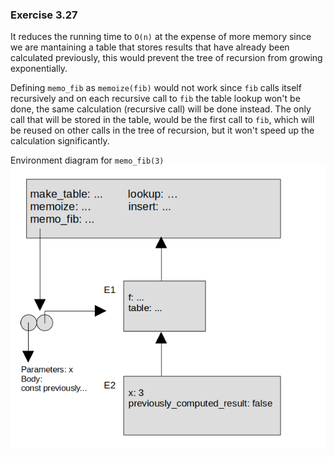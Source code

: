 ### Exercise 3.27
It reduces the running time to `O(n)` at the expense of more memory since we are mantaining a table that stores results that have already been calculated previously, this would prevent the tree of recursion from growing exponentially.

Defining `memo_fib` as `memoize(fib)` would not work since `fib` calls itself recursively and on each recursive call to `fib` the table lookup won't be done, the same calculation (recursive call) will be done instead. The only call that will be stored in the table, would be the first call to `fib`, which will be reused on other calls in the tree of recursion, but it won't speed up the calculation significantly.

Environment diagram for `memo_fib(3)`
![environment](https://github.com/jonathantorres/bookshelf/blob/master/sicp-js/img/3.27.png)
